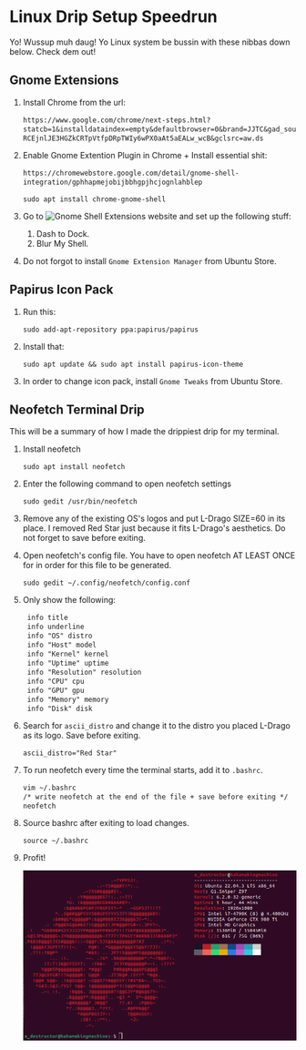 # Linux Drip Setup Speedrun
Yo! Wussup muh daug! Yo Linux system be bussin with these nibbas down below. Check dem out!


## Gnome Extensions
1. Install Chrome from the url:
   ```
   https://www.google.com/chrome/next-steps.html?statcb=1&installdataindex=empty&defaultbrowser=0&brand=JJTC&gad_source=1&gclid=Cj0KCQiAoeGuBhCBARIsAGfKY7xJBmvs0lvPbf3VUiwhf-RCEjnlJE3HGZkCRTpVtfpDRpTWIy6wPX0aAt5aEALw_wcB&gclsrc=aw.ds
   ```
   
1. Enable Gnome Extention Plugin in Chrome + Install essential shit:
   ```
   https://chromewebstore.google.com/detail/gnome-shell-integration/gphhapmejobijbbhgpjhcjognlahblep
   ```
   ```
   sudo apt install chrome-gnome-shell
   ```
   
1. Go to ![Gnome Shell Extensions website](https://extensions.gnome.org/) and set up the following stuff:
   1. Dash to Dock.
   1. Blur My Shell.

1. Do not forgot to install `Gnome Extension Manager` from Ubuntu Store.


## Papirus Icon Pack
1. Run this:
   ```
   sudo add-apt-repository ppa:papirus/papirus
   ```

1. Install that:
   ```
   sudo apt update && sudo apt install papirus-icon-theme
   ```

1. In order to change icon pack, install `Gnome Tweaks` from Ubuntu Store.


## Neofetch Terminal Drip
This will be a summary of how I made the drippiest drip for my terminal.

1. Install neofetch
   
   ```
   sudo apt install neofetch
   ```
   
2. Enter the following command to open neofetch settings
   
   ```
   sudo gedit /usr/bin/neofetch
   ```
   
3. Remove any of the existing OS's logos and put L-Drago SIZE=60 in its place. I removed Red Star just because it fits L-Drago's aesthetics. Do not forget to save before exiting.

4. Open neofetch's config file. You have to open neofetch AT LEAST ONCE for in order for this file to be generated.
   
   ```
   sudo gedit ~/.config/neofetch/config.conf
   ```
   
5. Only show the following:
   
   ```
    info title
    info underline
    info "OS" distro
    info "Host" model
    info "Kernel" kernel
    info "Uptime" uptime
    info "Resolution" resolution
    info "CPU" cpu
    info "GPU" gpu
    info "Memory" memory
    info "Disk" disk
   ```
   
6. Search for `ascii_distro` and change it to the distro you placed L-Drago as its logo. Save before exiting.

   ```
   ascii_distro="Red Star"
   ```
   
7. To run neofetch every time the terminal starts, add it to `.bashrc`.
    
   ```
   vim ~/.bashrc
   /* write neofetch at the end of the file + save before exiting */
   neofetch
   ```
   
8. Source bashrc after exiting to load changes.
    
   ```
   source ~/.bashrc
   ```
   
9. Profit!
    
    ![](drip.png)
